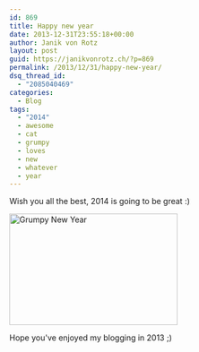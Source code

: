 ```yaml
---
id: 869
title: Happy new year
date: 2013-12-31T23:55:18+00:00
author: Janik von Rotz
layout: post
guid: https://janikvonrotz.ch/?p=869
permalink: /2013/12/31/happy-new-year/
dsq_thread_id:
  - "2085040469"
categories:
  - Blog
tags:
  - "2014"
  - awesome
  - cat
  - grumpy
  - loves
  - new
  - whatever
  - year
---
```

Wish you all the best, 2014 is going to be great :)

<a href="https://janikvonrotz.ch/wp-content/uploads/2013/12/New-Years-1resized.jpg"><img class="aligncenter size-medium wp-image-870" alt="Grumpy New Year" src="https://janikvonrotz.ch/wp-content/uploads/2013/12/New-Years-1resized-300x199.jpg" width="300" height="199" /></a>

Hope you've enjoyed my blogging in 2013 ;)